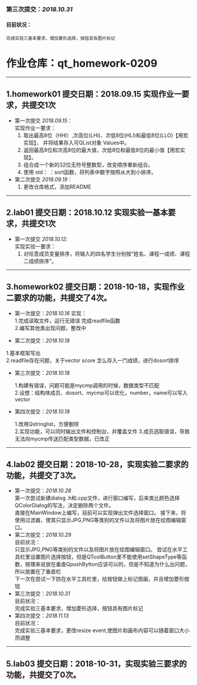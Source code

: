 ﻿### 第三次提交：*2018.10.31*
  #### 目前状况：  
    完成实验三基本要求，增加菱形选择，按钮具有图片标记  
 # 作业仓库：qt_homework-0209

---
## 1.homework01  提交日期：2018.09.15  **实现作业一要求，共提交1次**
 +  第一次提交 *2018.09.15*：  
    实现作业一要求：   
    1. 取出最高8位（HHI）,次高位(LHI)、次低8位(HLI)和最低8位(LLO)【用宏实现】，
    并将结果存入可QList对象 Values中。
    2. 返回最高8位和次高8位的最大值，次低8位和最低8位的最小值【用宏实现】。
    3. 组合成一个新的32位无符号整数型，改变顺序重新组合。
    4. 使用 std： ：sort函数，将列表中数字按照从大到小排序。
  + 第二次提交 *2018.09.19*：
    1. 更改仓库格式，添加README

---
## 2.lab01 提交日期：2018.10.12  **实现实验一基本要求，共提交1次**
 +  第一次提交 *2018.10.12*:   
    实现实验一要求：
    1. 对任意成员变量排序，将输入的四名学生分别按“姓名、课程一成绩、课程二成绩排序”。

---
## 3.homework02 提交日期：2018-10-18，实现作业二要求的功能，共提交了4次。

 + 第一次提交：*2018.10.16*
  实现：   
  1.完成读取文件，运行无错误 完成readfile函数     
  2.编写其他类出现问题，整改中   

 + 第二次提交：*2018.10.18*  
 
  1.基本框架写出  
  2.readfile存在问题，关于vector score 怎么存入一门成绩，进行dosort排序 

 + 第三次提交：*2018.10.18*  
   
   1.构建有错误，问题可能是mycmp调用的时候，数据类型不匹配   
   2.设想：结构体成员、dosort、mycmp可以优化，number，name可以写入vector  


 + 第四次提交：*2018.10.18*  
   
   1.改用Qstringlist，方便删除   
   2.实现功能，可以同时输出文件和控制台，并覆盖文件
   3.成员选取错误，导致无法向mycmp传送匹配类型数据，已改正
---
## 4.lab02 提交日期：2018-10-28，实现实验二要求的功能，共提交了3次。

 + 第一次提交：*2018.10.28*  
    第一次尝试新建dialog .h和.cpp文件，进行窗口编写，后来类比颜色选择QColorDialog的写法，决定删除两个文件。  
    直接在MainWindow上编写，目前可以实现弹出文件选择窗口。 
    接下来，将使用过滤器，使其只显示JPG,PNG等类别的文件以及将图片放在绘图编辑窗口。 
 + 第二次提交：*2018.10.29*  
    目前状况：  
    只显示JPG,PNG等类别的文件以及将图片放在绘图编辑窗口。 
    尝试在水平工具栏里设置图片选择按钮，但是QToolButton里不能使用setShapeType等函数，按理来说放在垂直QpushBytton应该可以的，但是不知道为什么出问题，所以放置在了垂直栏  
    下一次在尝试一下防在水平工具栏里，给按钮做上标记图画，并且增加菱形按钮    
 + 第三次提交：*2018.10.31*  
    目前状况：  
    完成实验三基本要求，增加菱形选择，按钮具有图片标记  
 + 第四次提交：*2018.11.13*  
    目前状况：  
    完成实验三基本要求，更改resize event,使图片和画布内容可以随着窗口大小而调整
 ---
## 5.lab03 提交日期：2018-10-31，实现实验三要求的功能，共提交了0次。
  